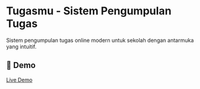 # Tugasmu - Sistem Pengumpulan Tugas

Sistem pengumpulan tugas online modern untuk sekolah dengan antarmuka yang intuitif.

## 🚀 Demo
[Live Demo](https://tugasmu.github.io/)